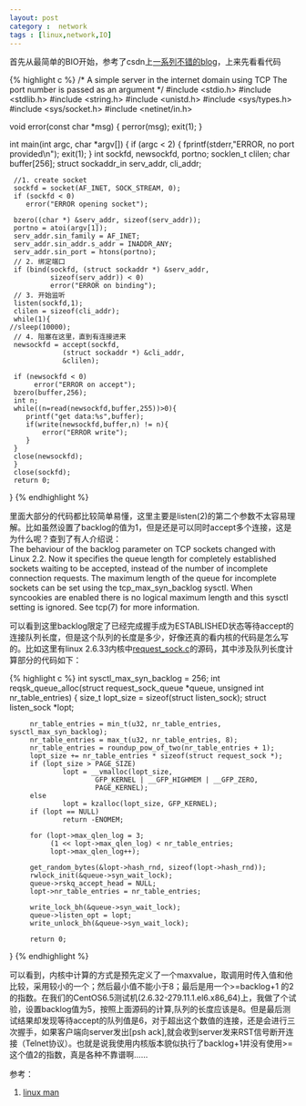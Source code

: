 ```yaml
---
layout: post
category :  network
tags : [linux,network,IO]
---
```

首先从最简单的BIO开始，参考了csdn上[一系列不错的blog](http://blog.csdn.net/sunyurun/article/details/8192804)，上来先看看代码

{% highlight c %}
/* A simple server in the internet domain using TCP
   The port number is passed as an argument */
#include <stdio.h>
#include <stdlib.h>
#include <string.h>
#include <unistd.h>
#include <sys/types.h> 
#include <sys/socket.h>
#include <netinet/in.h>

void error(const char *msg)
{
    perror(msg);
    exit(1);
}

int main(int argc, char *argv[])
{
     if (argc < 2) {
         fprintf(stderr,"ERROR, no port provided\n");
         exit(1);
     }
     int sockfd, newsockfd, portno;
     socklen_t clilen;
     char buffer[256];
     struct sockaddr_in serv_addr, cli_addr;
    
     //1. create socket
     sockfd = socket(AF_INET, SOCK_STREAM, 0);
     if (sockfd < 0) 
        error("ERROR opening socket");

     bzero((char *) &serv_addr, sizeof(serv_addr));
     portno = atoi(argv[1]);
     serv_addr.sin_family = AF_INET;
     serv_addr.sin_addr.s_addr = INADDR_ANY;
     serv_addr.sin_port = htons(portno);
     // 2. 绑定端口
     if (bind(sockfd, (struct sockaddr *) &serv_addr,
              sizeof(serv_addr)) < 0) 
              error("ERROR on binding");
     // 3. 开始监听
     listen(sockfd,1);	 
     clilen = sizeof(cli_addr);
     while(1){
	//sleep(10000);
     // 4. 阻塞在这里，直到有连接进来
     newsockfd = accept(sockfd, 
                 (struct sockaddr *) &cli_addr, 
                 &clilen);
     
     if (newsockfd < 0) 
          error("ERROR on accept");
     bzero(buffer,256);
     int n;
     while((n=read(newsockfd,buffer,255))>0){
        printf("get data:%s",buffer);
        if(write(newsockfd,buffer,n) != n){
            error("ERROR write");
        }
     }
     close(newsockfd);
     }
     close(sockfd);
     return 0; 
}
{% endhighlight %}



里面大部分的代码都比较简单易懂，这里主要是listen(2)的第二个参数不太容易理解。比如虽然设置了backlog的值为1，但是还是可以同时accept多个连接，这是为什么呢？查到了有人介绍说：    
The  behaviour  of  the backlog parameter on TCP sockets changed with Linux 2.2.  Now it specifies the queue length for completely established sockets waiting to be accepted, instead of the number of  incomplete  connection  requests.  The maximum  length  of  the queue for incomplete sockets can be set using the tcp_max_syn_backlog sysctl.  When syncookies are enabled there is no logical maximum length and this sysctl setting is ignored.  See tcp(7) for more information.


可以看到这里backlog限定了已经完成握手成为ESTABLISHED状态等待accept的连接队列长度，但是这个队列的长度是多少，好像还真的看内核的代码是怎么写的。比如这里有linux 2.6.33内核中[request_sock.c](http://lxr.free-electrons.com/source/net/core/request_sock.c?v=2.6.33#L37)的源码，其中涉及队列长度计算部分的代码如下：


{% highlight c %}
 int sysctl_max_syn_backlog = 256;
 int reqsk_queue_alloc(struct request_sock_queue *queue, unsigned int nr_table_entries) {
         size_t lopt_size = sizeof(struct listen_sock);
         struct listen_sock *lopt;
 
         nr_table_entries = min_t(u32, nr_table_entries, sysctl_max_syn_backlog);
         nr_table_entries = max_t(u32, nr_table_entries, 8);
         nr_table_entries = roundup_pow_of_two(nr_table_entries + 1);
         lopt_size += nr_table_entries * sizeof(struct request_sock *);
         if (lopt_size > PAGE_SIZE)
                 lopt = __vmalloc(lopt_size,
                         GFP_KERNEL | __GFP_HIGHMEM | __GFP_ZERO,
                         PAGE_KERNEL);
         else
                 lopt = kzalloc(lopt_size, GFP_KERNEL);
         if (lopt == NULL)
                 return -ENOMEM;
 
         for (lopt->max_qlen_log = 3;
              (1 << lopt->max_qlen_log) < nr_table_entries;
              lopt->max_qlen_log++);
 
         get_random_bytes(&lopt->hash_rnd, sizeof(lopt->hash_rnd));
         rwlock_init(&queue->syn_wait_lock);
         queue->rskq_accept_head = NULL;
         lopt->nr_table_entries = nr_table_entries;
 
         write_lock_bh(&queue->syn_wait_lock);
         queue->listen_opt = lopt;
         write_unlock_bh(&queue->syn_wait_lock);
 
         return 0;
 }
{% endhighlight %}


可以看到，内核中计算的方式是预先定义了一个maxvalue，取调用时传入值和他比较，采用较小的一个；然后最小值不能小于8；最后是用一个>=backlog+1 的2的指数。在我们的CentOS6.5测试机(2.6.32-279.11.1.el6.x86_64)上，我做了个试验，设置backlog值为5，按照上面源码的计算,队列的长度应该是8。但是最后测试结果却发现等待accept的队列值是6，对于超出这个数值的连接，还是会进行三次握手，如果客户端向server发出[psh ack],就会收到server发来RST信号断开连接（Telnet协议）。也就是说我使用内核版本貌似执行了backlog+1并没有使用>=这个值2的指数，真是各种不靠谱啊……

参考：    
1. [linux man](http://linux.die.net/man/2/listen)
